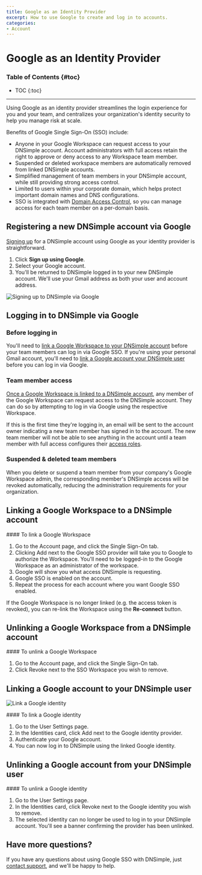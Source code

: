 ```yaml
---
title: Google as an Identity Provider
excerpt: How to use Google to create and log in to accounts.
categories:
- Account
---
```


# Google as an Identity Provider

### Table of Contents {#toc}

* TOC
{:toc}

---

Using Google as an identity provider streamlines the login experience for you and your team, and centralizes your organization's identity security to help you manage risk at scale. 

Benefits of Google Single Sign-On (SSO) include: 

- Anyone in your Google Workspace can request access to your DNSimple account. Account administrators with full access retain the right to approve or deny access to any Workspace team member. 
- Suspended or deleted workspace members are automatically removed from linked DNSimple accounts. 
- Simplified management of team members in your DNSimple account, while still providing strong access control.
- Limited to users within your corporate domain, which helps protect important domain names and DNS configurations. 
- SSO is integrated with [Domain Access Control](/articles/domain-access-control/), so you can manage access for each team member on a per-domain basis.

## Registering a new DNSimple account via Google

[Signing up](https://dnsimple.com/signup) for a DNSimple account using Google as your identity provider is straightforward. 

1. Click **Sign up using Google**.
1. Select your Google account. 
1. You'll be returned to DNSimple logged in to your new DNSimple account. We'll use your Gmail address as both your user and account address.

![Signing up to DNSimple via Google](/files/google-sso-social-signup.png)

## Logging in to DNSimple via Google

### Before logging in 

You'll need to [link a Google Workspace to your DNSimple account](#linking-a-google-workspace-to-a-dnsimple-account) before your team members can log in via Google SSO. If you're using your personal Gmail account, you'll need to [link a Google account your DNSimple user](#linking-a-google-account-your-dnsimple-user) before you can log in via Google. 

### Team member access

[Once a Google Workspace is linked to a DNSimple account](#linking-a-google-workspace-to-a-dnsimple-account), any member of the Google Workspace can request access to the DNSimple account. They can do so by attempting to log in via Google using the respective Workspace. 

If this is the first time they're logging in, an email will be sent to the account owner indicating a new team member has signed in to the account. The new team member will not be able to see anything in the account until a team member with full access configures their [access roles](/articles/domain-access-control/).

### Suspended & deleted team members 

When you delete or suspend a team member from your company's Google Workspace admin, the corresponding member's DNSimple access will be revoked automatically, reducing the administration requirements for your organization.

## Linking a Google Workspace to a DNSimple account

<!--- needs screenshot -->

<div class="section-steps" markdown="1">
#### To link a Google Workspace

1. Go to the <label>Account</label> page, and click the <label>Single Sign-On</label> tab.
1. Clicking <label>Add</label> next to the Google SSO provider will take you to Google to authorize the Workspace. You'll need to be logged-in to the Google Workspace as an administrator of the workspace.
1. Google will show you what access DNSimple is requesting.
1. Google SSO is enabled on the account.
1. Repeat the process for each account where you want Google SSO enabled.
</div>

If the Google Workspace is no longer linked (e.g. the access token is revoked), you can re-link the Workspace using the **Re-connect** button.

## Unlinking a Google Workspace from a DNSimple account

<!--- needs screenshot -->

<div class="section-steps" markdown="1">
#### To unlink a Google Workspace

1. Go to the <label>Account</label> page, and click the <label>Single Sign-On</label> tab.
1. Click <label>Revoke</label> next to the SSO Workspace you wish to remove.
</div>

## Linking a Google account to your DNSimple user

![Link a Google identity](/files/google-link-identity.png)

<div class="section-steps" markdown="1">
#### To link a Google identity

1. Go to the <label>User Settings</label> page.
1. In the <label>Identities</label> card, click <label>Add</label> next to the Google identity provider.
1. Authenticate your Google account.
1. You can now log in to DNSimple using the linked Google identity.
</div>

## Unlinking a Google account from your DNSimple user

<!--- needs screenshot -->

<div class="section-steps" markdown="1">
#### To unlink a Google identity

1. Go to the <label>User Settings</label> page.
1. In the <label>Identities</label> card, click <label>Revoke</label> next to the Google identity you wish to remove.
1. The selected identity can no longer be used to log in to your DNSimple account. You'll see a banner confirming the provider has been unlinked. 

<!--- needs screenshot -->

</div>

## Have more questions? 

If you have any questions about using Google SSO with DNSimple, just [contact support](https://dnsimple.com/feedback), and we'll be happy to help. 
